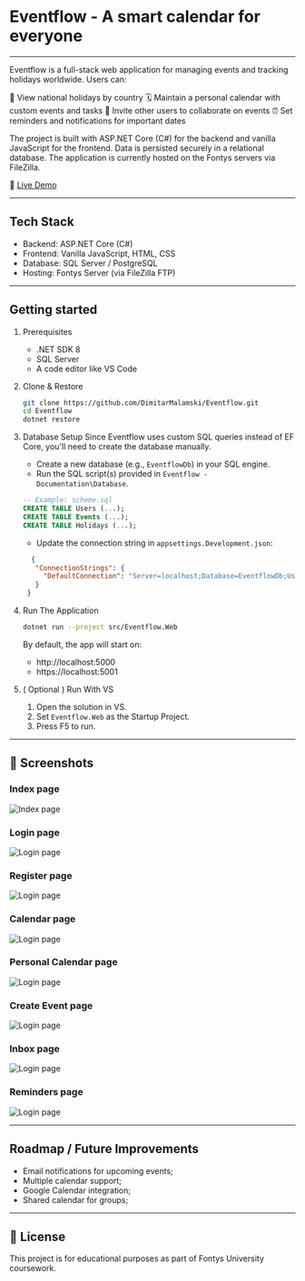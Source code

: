 # Eventflow - A smart calendar for everyone
---
Eventflow is a full-stack web application for managing events and tracking holidays worldwide. Users can:

  📅 View national holidays by country
  🗓️ Maintain a personal calendar with custom events and tasks
  👥 Invite other users to collaborate on events
  ⏰ Set reminders and notifications for important dates

The project is built with ASP.NET Core (C#) for the backend and vanilla JavaScript for the frontend. Data is persisted securely in a relational database. The application is currently hosted on the Fontys servers via FileZilla.

🔗 [Live Demo](https://i546327.luna.fhict.nl/)

---
## Tech Stack
  - Backend: ASP.NET Core (C#)
  - Frontend: Vanilla JavaScript, HTML, CSS
  - Database: SQL Server / PostgreSQL
  - Hosting: Fontys Server (via FileZilla FTP)

---
## Getting started
  1) Prerequisites
     -  .NET SDK 8
     -  SQL Server
     -  A code editor like VS Code

  2) Clone & Restore
     ```bash
     git clone https://github.com/DimitarMalamski/Eventflow.git
     cd Eventflow
     dotnet restore
     ``` 

  3) Database Setup
     Since Eventflow uses custom SQL queries instead of EF Core, you'll need to create the database manually.
     - Create a new database (e.g., `EventflowDb`) in your SQL engine.
     - Run the SQL script(s) provided in `Eventflow - Documentation\Database`.
      ```sql
      -- Example: scheme.sql
      CREATE TABLE Users (...);
      CREATE TABLE Events (...);
      CREATE TABLE Holidays (...);
      ```

     - Update the connection string in `appsettings.Development.json`:
     ```json
       {
        "ConnectionStrings": {
          "DefaultConnection": "Server=localhost;Database=EventflowDb;User Id=youruser;Password=yourpassword;"
        }
      }
     ```
  4) Run The Application
     ```bash
     dotnet run --project src/Eventflow.Web
     ```
     By default, the app will start on:
     -  http://localhost:5000
     -  https://localhost:5001

  5) ( Optional ) Run With VS
     1. Open the solution in VS.
     2. Set `Eventflow.Web` as the Startup Project.
     3. Press F5 to run.

---
## 📸 Screenshots

### Index page
![Index page](Eventflow-Documentation/Screenshots/Eventflow_Inbox_page.png)

### Login page
![Login page](Eventflow-Documentation/Screenshots/Eventflow_Login_page.png)

### Register page
![Login page](Eventflow-Documentation/Screenshots/Eventflow_Register_page.png)

### Calendar page
![Login page](Eventflow-Documentation/Screenshots/Eventflow_Calendar_page.png)

### Personal Calendar page
![Login page](Eventflow-Documentation/Screenshots/Eventflow_Personal_Calendar_page.png)

### Create Event page
![Login page](Eventflow-Documentation/Screenshots/Eventflow_Create_Event_page.png)

### Inbox page
![Login page](Eventflow-Documentation/Screenshots/Eventflow_Inbox_page.png)

### Reminders page
![Login page](Eventflow-Documentation/Screenshots/Eventflow_Reminders_page.png)

---
## Roadmap / Future Improvements
  - Email notifications for upcoming events;
  - Multiple calendar support;  
  - Google Calendar integration;
  - Shared calendar for groups;
---

## 📝 License
This project is for educational purposes as part of Fontys University coursework.
